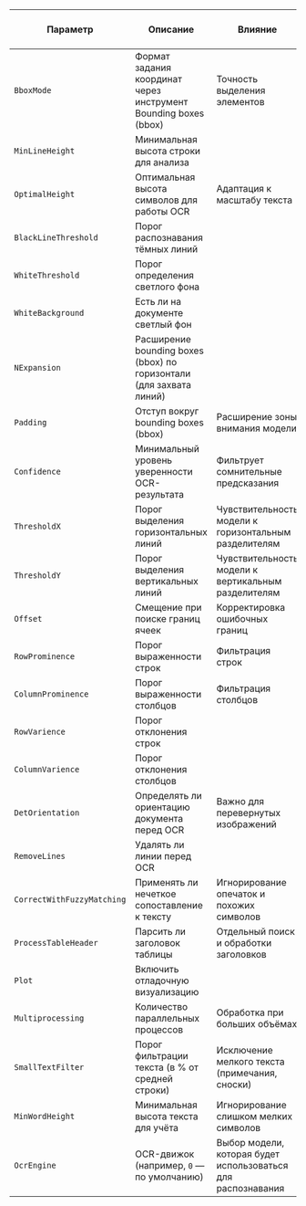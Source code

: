 

| Параметр | Описание | Влияние | Пример | Значение по умолчанию |
|----------|----------|---------|--------------|------------------------|
| `BboxMode` | Формат задания координат через инструмент Bounding boxes (bbox) | Точность выделения элементов | | `0` |
| `MinLineHeight` | Минимальная высота строки для анализа | | | `8` |
| `OptimalHeight` | Оптимальная высота символов для работы OCR | Адаптация к масштабу текста || `35` |
| `BlackLineThreshold` | Порог распознавания тёмных линий | | | `75` |
| `WhiteThreshold` | Порог определения светлого фона | | | `215` |
| `WhiteBackground` | Есть ли на документе светлый фон | | | `false` |
| `NExpansion` | Расширение bounding boxes (bbox) по горизонтали (для захвата линий) | | | `3` |
| `Padding` | Отступ вокруг bounding boxes (bbox) | Расширение зоны внимания модели | |`15` |
| `Confidence` | Минимальный уровень уверенности OCR-результата | Фильтрует сомнительные предсказания | | `0.45` |
| `ThresholdX` | Порог выделения горизонтальных линий | Чувствительность модели к горизонтальным разделителям | |`0.81` |
| `ThresholdY` | Порог выделения вертикальных линий | Чувствительность модели к вертикальным разделителям | |`0.83` |
| `Offset` | Смещение при поиске границ ячеек | Корректировка ошибочных границ || `10` |
| `RowProminence` | Порог выраженности строк | Фильтрация строк || `50` |
| `ColumnProminence` | Порог выраженности столбцов | Фильтрация столбцов || `75` |
| `RowVarience` | Порог отклонения строк || | `78` |
| `ColumnVarience` | Порог отклонения столбцов || | `71` |
| `DetOrientation` | Определять ли ориентацию документа перед OCR | Важно для перевернутых изображений | | `true` |
| `RemoveLines` | Удалять ли линии перед OCR | | | `true` |
| `CorrectWithFuzzyMatching` | Применять ли нечеткое сопоставление к тексту | Игнорирование опечаток и похожих символов | | `false` |
| `ProcessTableHeader` | Парсить ли заголовок таблицы | Отдельный поиск и обработки заголовков | | `true` |
| `Plot` | Включить отладочную визуализацию | | | `false` |
| `Multiprocessing` | Количество параллельных процессов | Обработка при больших объёмах | | `null` |
| `SmallTextFilter` | Порог фильтрации текста (в % от средней строки) | Исключение мелкого текста (примечания, сноски) | | `0.55` |
| `MinWordHeight` | Минимальная высота текста для учёта | Игнорирование слишком мелких символов | | `8` |
| `OcrEngine` | OCR-движок (например, `0` — по умолчанию) | Выбор модели, которая будет использоваться для распознавания | | `0` |
